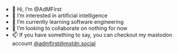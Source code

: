 - 👋 Hi, I’m @AdMFirst
- 👀 I’m interested in artificial intelligence
- 🌱 I’m currently learning software engineering
- 💞️ I’m looking to collaborate on nothing for now
- 📫 If you have something to say, you can checkout my mastodon account [@admfirst@mstdn.social](https://mstdn.social/@admfirst)

<!---
AdMFirst/AdMFirst is a ✨ special ✨ repository because its `README.md` (this file) appears on your GitHub profile.
You can click the Preview link to take a look at your changes.
--->
